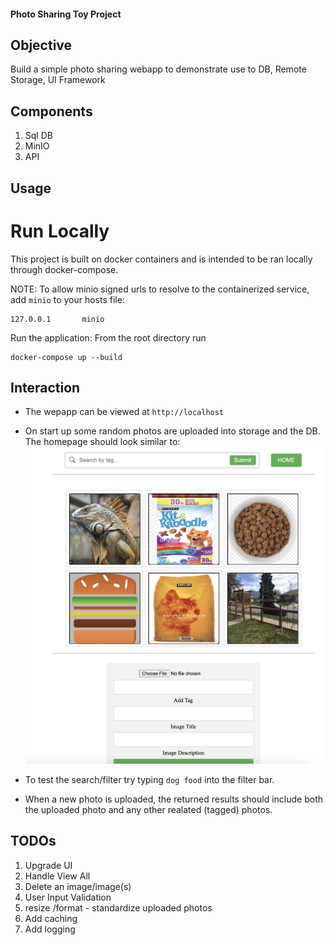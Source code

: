 #### Photo Sharing Toy Project ####

## Objective ##
Build a simple photo sharing webapp to demonstrate use to DB, Remote Storage, UI Framework

## Components ##
1. Sql DB
2. MinIO
3. API

## Usage ##
# Run Locally #
This project is built on docker containers and is intended to be ran locally through docker-compose.

NOTE: To allow minio signed urls to resolve to the containerized service, add `minio` to your hosts file:
```
127.0.0.1       minio
```

Run the application:
From the root directory run
 
```
docker-compose up --build
```

## Interaction ##

* The wepapp can be viewed at `http://localhost`

* On start up some random photos are uploaded into storage and the DB. The homepage should look similar to: ![Alt text](api/cmd/testfiles/homescreen.png "Home Screen")

* To test the search/filter try typing `dog food` into the filter bar.

* When a new photo is uploaded, the returned results should include both the uploaded photo and any other realated (tagged) photos.

## TODOs ##
1. Upgrade UI
2. Handle View All
3. Delete an image/image(s)
6. User Input Validation
7. resize /format - standardize uploaded photos
8. Add caching
9. Add logging
